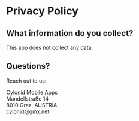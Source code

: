 # Privacy Policy

## What information do you collect?
This app does not collect any data.

## Questions?
Reach out to us:

Cylonid Mobile Apps\
Mandellstraße 14\
8010 Graz, AUSTRIA\
cylonid@gmx.net